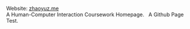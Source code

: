 Website: [zhaoyuz.me](zhaoyuz.me)  
A Human-Computer Interaction Coursework Homepage.  
A Github Page Test.
